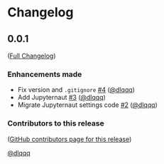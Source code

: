 # Changelog

<!-- <START NEW CHANGELOG ENTRY> -->

## 0.0.1

([Full Changelog](https://github.com/jupyter-ai-contrib/jupyter-ai-jupyternaut/compare/52281e89f5ed403640a58e069dd7c6f4faa66f79...d15c2c2d2087e3385501d58353a86208d58b51bf))

### Enhancements made

- Fix version and `.gitignore` [#4](https://github.com/jupyter-ai-contrib/jupyter-ai-jupyternaut/pull/4) ([@dlqqq](https://github.com/dlqqq))
- Add Jupyternaut [#3](https://github.com/jupyter-ai-contrib/jupyter-ai-jupyternaut/pull/3) ([@dlqqq](https://github.com/dlqqq))
- Migrate Jupyternaut settings code [#2](https://github.com/jupyter-ai-contrib/jupyter-ai-jupyternaut/pull/2) ([@dlqqq](https://github.com/dlqqq))

### Contributors to this release

([GitHub contributors page for this release](https://github.com/jupyter-ai-contrib/jupyter-ai-jupyternaut/graphs/contributors?from=2025-09-30&to=2025-10-06&type=c))

[@dlqqq](https://github.com/search?q=repo%3Ajupyter-ai-contrib%2Fjupyter-ai-jupyternaut+involves%3Adlqqq+updated%3A2025-09-30..2025-10-06&type=Issues)

<!-- <END NEW CHANGELOG ENTRY> -->
